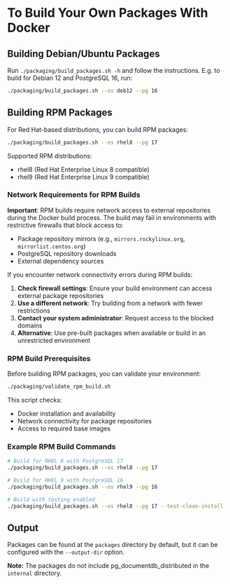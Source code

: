 # To Build Your Own Packages With Docker

## Building Debian/Ubuntu Packages

Run `./packaging/build_packages.sh -h` and follow the instructions.
E.g. to build for Debian 12 and PostgreSQL 16, run:

```sh
./packaging/build_packages.sh --os deb12 --pg 16
```

## Building RPM Packages

For Red Hat-based distributions, you can build RPM packages:

```sh
./packaging/build_packages.sh --os rhel8 --pg 17
```

Supported RPM distributions:
- rhel8 (Red Hat Enterprise Linux 8 compatible)
- rhel9 (Red Hat Enterprise Linux 9 compatible)

### Network Requirements for RPM Builds

**Important**: RPM builds require network access to external repositories during the Docker build process. The build may fail in environments with restrictive firewalls that block access to:

- Package repository mirrors (e.g., `mirrors.rockylinux.org`, `mirrorlist.centos.org`)
- PostgreSQL repository downloads
- External dependency sources

If you encounter network connectivity errors during RPM builds:

1. **Check firewall settings**: Ensure your build environment can access external package repositories
2. **Use a different network**: Try building from a network with fewer restrictions
3. **Contact your system administrator**: Request access to the blocked domains
4. **Alternative**: Use pre-built packages when available or build in an unrestricted environment

### RPM Build Prerequisites

Before building RPM packages, you can validate your environment:

```sh
./packaging/validate_rpm_build.sh
```

This script checks:
- Docker installation and availability
- Network connectivity for package repositories
- Access to required base images

### Example RPM Build Commands

```sh
# Build for RHEL 8 with PostgreSQL 17
./packaging/build_packages.sh --os rhel8 --pg 17

# Build for RHEL 9 with PostgreSQL 16
./packaging/build_packages.sh --os rhel9 --pg 16

# Build with testing enabled
./packaging/build_packages.sh --os rhel8 --pg 17 --test-clean-install
```

## Output

Packages can be found at the `packages` directory by default, but it can be configured with the `--output-dir` option.

**Note:** The packages do not include pg_documentdb_distributed in the `internal` directory.
